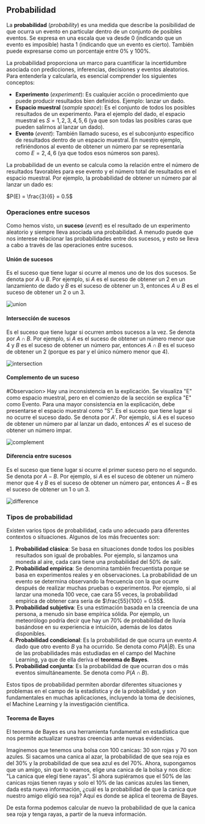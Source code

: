 ## Probabilidad

La **probabilidad** (*probability*) es una medida que describe la posibilidad de que ocurra un evento en particular dentro de un conjunto de posibles eventos. Se expresa en una escala que va desde 0 (indicando que un evento es imposible) hasta 1 (indicando que un evento es cierto). También puede expresarse como un porcentaje entre 0% y 100%.

La probabilidad proporciona un marco para cuantificar la incertidumbre asociada con predicciones, inferencias, decisiones y eventos aleatorios. Para entenderla y calcularla, es esencial comprender los siguientes conceptos:

- **Experimento** (*experiment*): Es cualquier acción o procedimiento que puede producir resultados bien definidos. Ejemplo: lanzar un dado.
- **Espacio muestral** (*sample space*): Es el conjunto de todos los posibles resultados de un experimento. Para el ejemplo del dado, el espacio muestral es $S = {1, 2, 3, 4, 5, 6}$ (ya que son todas las posibles caras que pueden salirnos al lanzar un dado).
- **Evento** (*event*): También llamado suceso, es el subconjunto específico de resultados dentro de un espacio muestral. En nuestro ejemplo, refiriéndonos al evento de obtener un número par se representaría como $E = {2, 4, 6}$ (ya que todos esos números son pares).

La probabilidad de un evento se calcula como la relación entre el número de resultados favorables para ese evento y el número total de resultados en el espacio muestral. Por ejemplo, la probabilidad de obtener un número par al lanzar un dado es:

$P(E) = \frac{3}{6} = 0.5$

### Operaciones entre sucesos

Como hemos visto, un **suceso** (*event*) es el resultado de un experimento aleatorio y siempre lleva asociada una probabilidad. A menudo puede que nos interese relacionar las probabilidades entre dos sucesos, y esto se lleva a cabo a través de las operaciones entre sucesos.

#### Unión de sucesos

Es el suceso que tiene lugar si ocurre al menos uno de los dos sucesos. Se denota por $A \cup B$. Por ejemplo, si $A$ es el suceso de obtener un 2 en un lanzamiento de dado y $B$ es el suceso de obtener un 3, entonces $A \cup B$ es el suceso de obtener un 2 o un 3.

![union](https://github.com/4GeeksAcademy/machine-learning-content/blob/master/assets/union.png?raw=true)

#### Intersección de sucesos

Es el suceso que tiene lugar si ocurren ambos sucesos a la vez. Se denota por $A \cap B$. Por ejemplo, si $A$ es el suceso de obtener un número menor que 4 y $B$ es el suceso de obtener un número par, entonces $A \cap B$ es el suceso de obtener un 2 (porque es par y el único número menor que 4).

![intersection](https://github.com/4GeeksAcademy/machine-learning-content/blob/master/assets/intersection.png?raw=true)

#### Complemento de un suceso
#Observacion> Hay una inconsistencia en la explicación. Se visualiza "E" como espacio muestral, pero en el comienzo de la sección se explica "E" como Evento. Para una mayor consistencia en la explicación, debe presentarse el espacio muestral como "S".
Es el suceso que tiene lugar si no ocurre el suceso dado. Se denota por $A'$. Por ejemplo, si $A$ es el suceso de obtener un número par al lanzar un dado, entonces $A'$ es el suceso de obtener un número impar.

![complement](https://github.com/4GeeksAcademy/machine-learning-content/blob/master/assets/complement.png?raw=true)

#### Diferencia entre sucesos

Es el suceso que tiene lugar si ocurre el primer suceso pero no el segundo. Se denota por $A - B$. Por ejemplo, si $A$ es el suceso de obtener un número menor que 4 y $B$ es el suceso de obtener un número par, entonces $A - B$ es el suceso de obtener un 1 o un 3.

![difference](https://github.com/4GeeksAcademy/machine-learning-content/blob/master/assets/difference.png?raw=true)

### Tipos de probabilidad

Existen varios tipos de probabilidad, cada uno adecuado para diferentes contextos o situaciones. Algunos de los más frecuentes son:

1. **Probabilidad clásica**: Se basa en situaciones donde todos los posibles resultados son igual de probables. Por ejemplo, si lanzamos una moneda al aire, cada cara tiene una probabilidad del 50% de salir.
2. **Probabilidad empírica**: Se denomina también frecuentista porque se basa en experimentos reales y en observaciones. La probabilidad de un evento se determina observando la frecuencia con la que ocurre después de realizar muchas pruebas o experimentos. Por ejemplo, si al lanzar una moneda 100 vece, cae cara 55 veces, la probabilidad empírica de obtener cara sería de $\frac{55}{100} = 0.55$.
3. **Probabilidad subjetiva**: Es una estimación basada en la creencia de una persona, a menudo sin base empírica sólida. Por ejemplo, un meteorólogo podría decir que hay un 70% de probabilidad de lluvia basándose en su experiencia e intuición, además de los datos disponibles.
4. **Probabilidad condicional**: Es la probabilidad de que ocurra un evento $A$ dado que otro evento $B$ ya ha ocurrido. Se denota como $P(A|B)$. Es una de las probabilidades más estudiadas en el campo del Machine Learning, ya que de ella deriva el **teorema de Bayes**.
5. **Probabilidad conjunta**: Es la probabilidad de que ocurran dos o más eventos simultáneamente. Se denota como $P(A \cap B)$.

Estos tipos de probabilidad permiten abordar diferentes situaciones y problemas en el campo de la estadística y de la probabilidad, y son fundamentales en muchas aplicaciones, incluyendo la toma de decisiones, el Machine Learning y la investigación científica.

#### Teorema de Bayes

El teorema de Bayes es una herramienta fundamental en estadística que nos permite actualizar nuestras creencias ante nuevas evidencias.

Imaginemos que tenemos una bolsa con 100 canicas: 30 son rojas y 70 son azules. Si sacamos una canica al azar, la probabilidad de que sea roja es del 30% y la probabilidad de que sea azul es del 70%. Ahora, supongamos que un amigo, sin que lo veamos, elige una canica de la bolsa y nos dice: "La canica que elegí tiene rayas". Si ahora supiéramos que el 50% de las canicas rojas tienen rayas y solo el 10% de las canicas azules las tienen, dada esta nueva información, ¿cuál es la probabilidad de que la canica que nuestro amigo eligió sea roja? Aquí es donde se aplica el teorema de Bayes.

De esta forma podemos calcular de nuevo la probabilidad de que la canica sea roja y tenga rayas, a partir de la nueva información.
